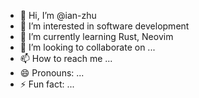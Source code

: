 - 👋 Hi, I’m @ian-zhu
- 👀 I’m interested in software development
- 🌱 I’m currently learning Rust, Neovim
- 💞️ I’m looking to collaborate on ...
- 📫 How to reach me ...
- 😄 Pronouns: ...
- ⚡ Fun fact: ...

<!---
ian-zhu/ian-zhu is a ✨ special ✨ repository because its `README.md` (this file) appears on your GitHub profile.
You can click the Preview link to take a look at your changes.
--->
